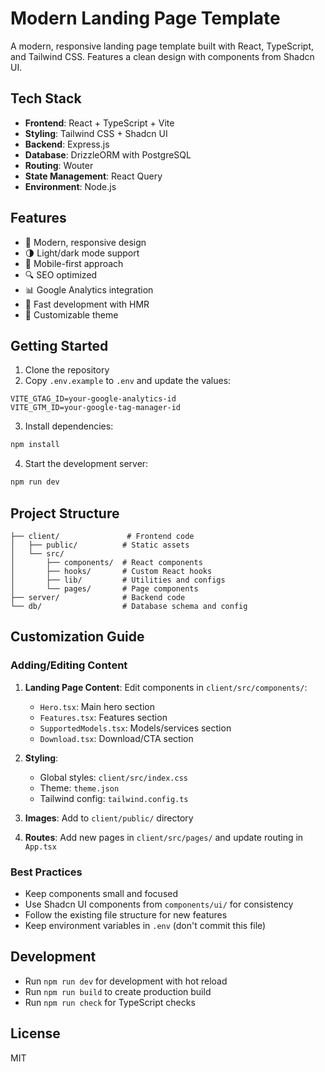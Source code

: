 
# Modern Landing Page Template

A modern, responsive landing page template built with React, TypeScript, and Tailwind CSS. Features a clean design with components from Shadcn UI.

## Tech Stack

- **Frontend**: React + TypeScript + Vite
- **Styling**: Tailwind CSS + Shadcn UI
- **Backend**: Express.js
- **Database**: DrizzleORM with PostgreSQL
- **Routing**: Wouter
- **State Management**: React Query
- **Environment**: Node.js

## Features

- 🎨 Modern, responsive design
- 🌗 Light/dark mode support
- 📱 Mobile-first approach
- 🔍 SEO optimized
- 📊 Google Analytics integration
- 🚀 Fast development with HMR
- 💅 Customizable theme

## Getting Started

1. Clone the repository
2. Copy `.env.example` to `.env` and update the values:
```
VITE_GTAG_ID=your-google-analytics-id
VITE_GTM_ID=your-google-tag-manager-id
```
3. Install dependencies:
```bash
npm install
```
4. Start the development server:
```bash
npm run dev
```

## Project Structure

```
├── client/               # Frontend code
│   ├── public/          # Static assets
│   └── src/
│       ├── components/  # React components
│       ├── hooks/       # Custom React hooks
│       ├── lib/         # Utilities and configs
│       └── pages/       # Page components
├── server/              # Backend code
└── db/                  # Database schema and config
```

## Customization Guide

### Adding/Editing Content

1. **Landing Page Content**: Edit components in `client/src/components/`:
   - `Hero.tsx`: Main hero section
   - `Features.tsx`: Features section
   - `SupportedModels.tsx`: Models/services section
   - `Download.tsx`: Download/CTA section

2. **Styling**: 
   - Global styles: `client/src/index.css`
   - Theme: `theme.json`
   - Tailwind config: `tailwind.config.ts`

3. **Images**: Add to `client/public/` directory

4. **Routes**: Add new pages in `client/src/pages/` and update routing in `App.tsx`

### Best Practices

- Keep components small and focused
- Use Shadcn UI components from `components/ui/` for consistency
- Follow the existing file structure for new features
- Keep environment variables in `.env` (don't commit this file)

## Development

- Run `npm run dev` for development with hot reload
- Run `npm run build` to create production build
- Run `npm run check` for TypeScript checks

## License

MIT
